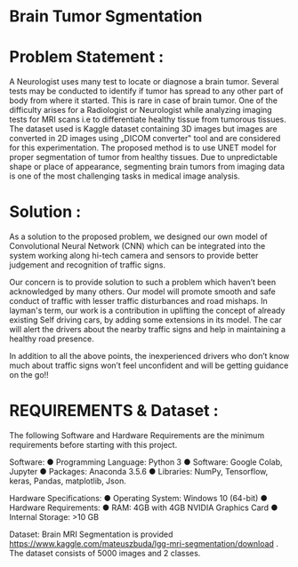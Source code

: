 # Brain Tumor Sgmentation

# Problem Statement :
A Neurologist uses many test to locate or diagnose a brain tumor. Several tests may be conducted to identify if tumor has spread to any other part of body from where it started. This is rare in case of brain tumor. One of the difficulty arises for a Radiologist or Neurologist while analyzing imaging tests for MRI scans i.e to differentiate healthy tissue from tumorous tissues. The dataset used is Kaggle dataset containing 3D images but images are converted in 2D images using „DICOM converter‟ tool and are considered for this experimentation. The proposed method is to use UNET model for proper segmentation of tumor from healthy tissues. Due to unpredictable shape or place of appearance, segmenting brain tumors from imaging data is one of the most challenging tasks in medical image analysis.

# Solution : 
As a solution to the proposed problem, we designed our own model of Convolutional Neural Network (CNN) which can be integrated into the system working along hi-tech camera and sensors to provide better judgement and recognition of traffic signs. 

Our concern is to provide solution to such a problem which haven’t been acknowledged by many others. Our model will promote smooth and safe conduct of traffic with lesser traffic disturbances and road mishaps. In layman's term, our work is a contribution in uplifting the concept of already existing Self driving cars, by adding some extensions in its model. The car will alert the drivers about the nearby traffic signs and help in maintaining a healthy road presence.

In addition to all the above points, the inexperienced drivers who don’t know much about traffic signs won’t feel unconfident and will be getting guidance on the go!!

# REQUIREMENTS & Dataset :
The following Software and Hardware Requirements are the minimum requirements before starting with this project.

Software:
● Programming Language: Python 3
● Software: Google Colab, Jupyter
● Packages: Anaconda 3.5.6
● Libraries:  NumPy, Tensorflow, keras, Pandas, matplotlib, Json.

Hardware Specifications:
● Operating System: Windows 10 (64-bit)
● Hardware Requirements:
● RAM: 4GB with 4GB NVIDIA Graphics Card
● Internal Storage: >10 GB

Dataset:
Brain MRI Segmentation is provided https://www.kaggle.com/mateuszbuda/lgg-mri-segmentation/download . The dataset consists of 5000 images and 2 classes.
